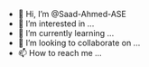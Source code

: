 - 👋 Hi, I’m @Saad-Ahmed-ASE
- 👀 I’m interested in ...
- 🌱 I’m currently learning ...
- 💞️ I’m looking to collaborate on ...
- 📫 How to reach me ...

<!---
Saad-Ahmed-ASE/Saad-Ahmed-ASE is a ✨ special ✨ repository because its `README.md` (this file) appears on your GitHub profile.
You can click the Preview link to take a look at your changes.
--->
